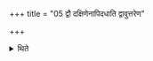+++
title = "05 द्वौ दक्षिणेनापिदधाति द्वावुत्तरेण"

+++

<details><summary>थिते</summary>

द्वौ दक्षिणेनापिदधाति । द्वावुत्तरेण ५
</details>
